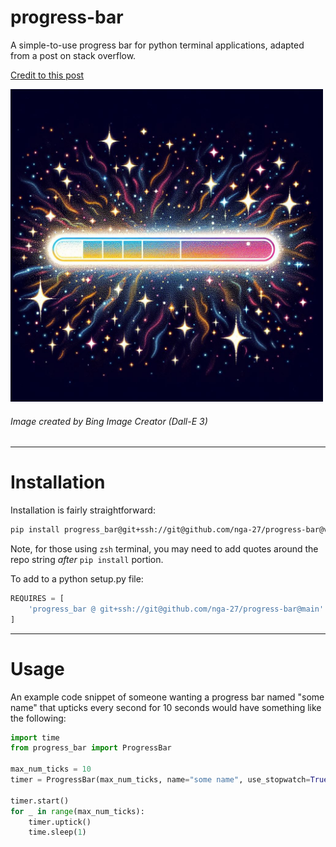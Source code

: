 # progress-bar

A simple-to-use progress bar for python terminal applications, adapted from a post on stack overflow.

[Credit to this post](https://stackoverflow.com/questions/3173320/text-progress-bar-in-terminal-with-block-characters)

<img alt="magical progress bar" src="./static/progress_bar.jpeg" width=500 />

###### Image created by Bing Image Creator (Dall-E 3)

---

# Installation

Installation is fairly straightforward:

```sh
pip install progress_bar@git+ssh://git@github.com/nga-27/progress-bar@v0.1.0
```

Note, for those using `zsh` terminal, you may need to add quotes around the repo string _after_ `pip install` portion.

To add to a python setup.py file:

```python
REQUIRES = [
    'progress_bar @ git+ssh://git@github.com/nga-27/progress-bar@main'
]
```

---

# Usage

An example code snippet of someone wanting a progress bar named "some name" that upticks every second for 10 seconds would have something like the following:

```python
import time
from progress_bar import ProgressBar

max_num_ticks = 10
timer = ProgressBar(max_num_ticks, name="some name", use_stopwatch=True)

timer.start()
for _ in range(max_num_ticks):
    timer.uptick()
    time.sleep(1)
```
